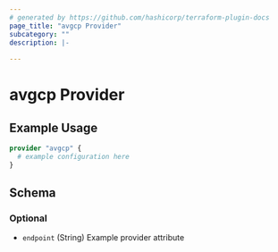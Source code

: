 ```yaml
---
# generated by https://github.com/hashicorp/terraform-plugin-docs
page_title: "avgcp Provider"
subcategory: ""
description: |-
  
---
```


# avgcp Provider



## Example Usage

```terraform
provider "avgcp" {
  # example configuration here
}
```

<!-- schema generated by tfplugindocs -->
## Schema

### Optional

- `endpoint` (String) Example provider attribute
